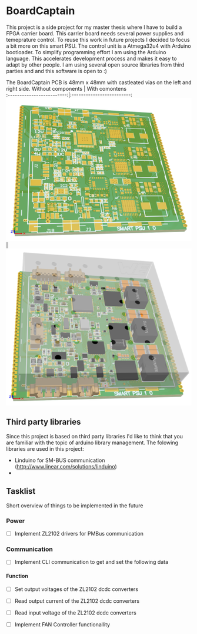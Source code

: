 # BoardCaptain

This project is a side project for my master thesis where I have to build a FPGA carrier board. This carrier board needs several power supplies and temeprature control. To reuse this work in future projects I decided to focus a bit more on this smart PSU. The control unit is a Atmega32u4 with Arduino bootloader. To simplify programming effort I am using the Arduino language. This accelerates development process and makes it easy to adapt by other people. I am using several open source libraries from third parties and and this software is open to :)

The BoardCaptain PCB is 48mm x 48mm with castleated vias on the left and right side.
 Without components        | With comontens   
:-------------------------:|:-------------------------:
![alt-text-1](img/3d_no_components.png?raw=true "") | ![alt-text-2](img/3d_components.png?raw=true "")

## Third party libraries

Since this project is based on third party libraries I'd like to think that you are familiar with the topic of arduino library management. The folowing libraries are used in this project:

 - Linduino for SM-BUS communication (http://www.linear.com/solutions/linduino)
 - 


 ## Tasklist

Short overview of things to be implemented in the future

 ### Power
 - [ ] Implement ZL2102 drivers for PMBus communication
 ### Communication
 - [ ] Implement CLI communication to get and set the following data
 #### Function
 - [ ] Set output voltages of the ZL2102 dcdc converters
 - [ ] Read output current of the ZL2102 dcdc converters
 - [ ] Read input voltage of the ZL2102 dcdc converters
 - [ ] Implement FAN Controller functionallity





